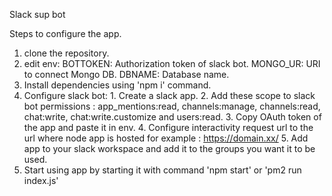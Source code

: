Slack sup bot

Steps to configure the app.
1. clone the repository.
2. edit env:
      BOTTOKEN: Authorization token of slack bot.
      MONGO_UR: URI to connect Mongo DB.
      DBNAME: Database name.
3. Install dependencies using 'npm i' command.
4. Configure slack bot:
              1. Create a slack app.
              2. Add these scope to slack bot permissions : app_mentions:read, channels:manage, channels:read, chat:write, chat:write.customize and users:read.
              3. Copy OAuth token of the app and paste it in env.
              4. Configure interactivity request url to the url where node app is hosted for example : https://domain.xx/
              5. Add app to your slack workspace and add it to the groups you want it to be used.
5. Start using app by starting it with command 'npm start' or 'pm2 run index.js'
